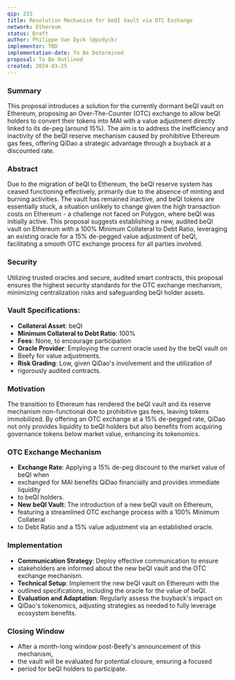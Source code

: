 ```yaml
---
qip: 233
title: Resolution Mechanism for beQI Vault via OTC Exchange
network: Ethereum
status: Draft
author: Philippe Van Dyck (@pvdyck)
implementor: TBD
implementation-date: To Be Determined
proposal: To Be Outlined
created: 2024-03-25
---
```


### Summary

This proposal introduces a solution for the currently dormant beQI vault on Ethereum, 
proposing an Over-The-Counter (OTC) exchange to allow beQI holders to convert their 
tokens into MAI with a value adjustment directly linked to its de-peg (around 15%). 
The aim is to address the inefficiency 
and inactivity of the beQI reserve mechanism caused by prohibitive Ethereum gas fees,
offering QiDao a strategic advantage through a buyback at a discounted rate.

### Abstract

Due to the migration of beQI to Ethereum, the beQI reserve system has ceased 
functioning effectively, primarily due to the absence of minting and burning
activities. The vault has remained inactive, and beQI tokens are essentially 
stuck, a situation unlikely to change given the high transaction costs on 
Ethereum - a challenge not faced on Polygon, where beQI was initially active. 
This proposal suggests establishing a new, audited beQI vault on Ethereum with 
a 100% Minimum Collateral to Debt Ratio, leveraging an existing oracle for a 
15% de-pegged value adjustment of beQI, facilitating a smooth OTC exchange process for 
all parties involved.

### Security

Utilizing trusted oracles and secure, audited smart contracts, this proposal
ensures the highest security standards for the OTC exchange mechanism, 
minimizing centralization risks and safeguarding beQI holder assets.

### Vault Specifications:

- **Collateral Asset**: beQI
- **Minimum Collateral to Debt Ratio**: 100%
- **Fees**: None, to encourage participation
- **Oracle Provider**: Employing the current oracle used by the beQI vault on
- Beefy for value adjustments.
- **Risk Grading**: Low, given QiDao's involvement and the utilization of 
- rigorously audited contracts.

### Motivation

The transition to Ethereum has rendered the beQI vault and its reserve mechanism 
non-functional due to prohibitive gas fees, leaving tokens immobilized. 
By offering an OTC exchange at a 15% de-pegged rate, QiDao not only provides 
liquidity to beQI holders but also benefits from acquiring governance tokens
below market value, enhancing its tokenomics.

### OTC Exchange Mechanism

- **Exchange Rate**: Applying a 15% de-peg discount to the market value of beQI when 
- exchanged for MAI benefits QiDao financially and provides immediate liquidity 
- to beQI holders.
- **New beQI Vault**: The introduction of a new beQI vault on Ethereum, 
- featuring a streamlined OTC exchange process with a 100% Minimum Collateral
- to Debt Ratio and a 15% value adjustment via an established oracle.

### Implementation

- **Communication Strategy**: Deploy effective communication to ensure 
- stakeholders are informed about the new beQI vault and the OTC exchange mechanism.
- **Technical Setup**: Implement the new beQI vault on Ethereum with the 
- outlined specifications, including the oracle for the value of beQI.
- **Evaluation and Adaptation**: Regularly assess the buyback's impact on 
- QiDao's tokenomics, adjusting strategies as needed to fully leverage ecosystem benefits.

### Closing Window

- After a month-long window post-Beefy's announcement of this mechanism, 
- the vault will be evaluated for potential closure, ensuring a focused
- period for beQI holders to participate.

